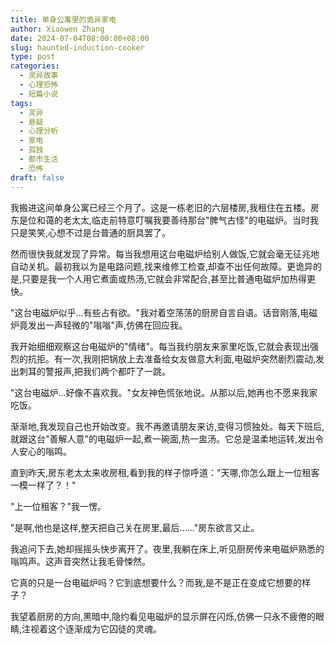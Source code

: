 ```yaml
---
title: 单身公寓里的诡异家电
author: Xiaowen Zhang
date: 2024-07-04T08:00:00+08:00
slug: haunted-induction-cooker
type: post
categories:
  - 灵异故事
  - 心理恐怖
  - 短篇小说
tags:
  - 灵异
  - 悬疑
  - 心理分析
  - 家电
  - 孤独
  - 都市生活
  - 恐怖
draft: false
---
```


我搬进这间单身公寓已经三个月了。这是一栋老旧的六层楼房,我租住在五楼。房东是位和蔼的老太太,临走前特意叮嘱我要善待那台"脾气古怪"的电磁炉。当时我只是笑笑,心想不过是台普通的厨具罢了。

然而很快我就发现了异常。每当我想用这台电磁炉给别人做饭,它就会毫无征兆地自动关机。最初我以为是电路问题,找来维修工检查,却查不出任何故障。更诡异的是,只要是我一个人用它煮面或热汤,它就会非常配合,甚至比普通电磁炉加热得更快。

"这台电磁炉似乎...有些占有欲。"我对着空荡荡的厨房自言自语。话音刚落,电磁炉竟发出一声轻微的"嗡嗡"声,仿佛在回应我。

我开始细细观察这台电磁炉的"情绪"。每当我约朋友来家里吃饭,它就会表现出强烈的抗拒。有一次,我刚把锅放上去准备给女友做意大利面,电磁炉突然剧烈震动,发出刺耳的警报声,把我们两个都吓了一跳。

"这台电磁炉...好像不喜欢我。"女友神色慌张地说。从那以后,她再也不愿来我家吃饭。

渐渐地,我发现自己也开始改变。我不再邀请朋友来访,变得习惯独处。每天下班后,就跟这台"善解人意"的电磁炉一起,煮一碗面,热一盅汤。它总是温柔地运转,发出令人安心的嗡鸣。

直到昨天,房东老太太来收房租,看到我的样子惊呼道："天哪,你怎么跟上一位租客一模一样了？！"

"上一位租客？"我一愣。

"是啊,他也是这样,整天把自己关在房里,最后......"房东欲言又止。

我追问下去,她却摇摇头快步离开了。夜里,我躺在床上,听见厨房传来电磁炉熟悉的嗡鸣声。这声音突然让我毛骨悚然。

它真的只是一台电磁炉吗？它到底想要什么？而我,是不是正在变成它想要的样子？

我望着厨房的方向,黑暗中,隐约看见电磁炉的显示屏在闪烁,仿佛一只永不疲倦的眼睛,注视着这个逐渐成为它囚徒的灵魂。